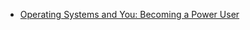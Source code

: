 

* [Operating Systems and You: Becoming a Power User](https://www.coursera.org/learn/os-power-user?specialization=google-it-support)
